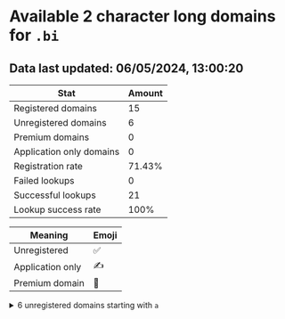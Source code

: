 # Available 2 character long domains for `.bi`

## Data last updated: 06/05/2024, 13:00:20

|Stat|Amount|
|--|--|
|Registered domains|15|
|Unregistered domains|6|
|Premium domains|0|
|Application only domains|0|
|Registration rate|71.43%|
|Failed lookups|0|
|Successful lookups|21|
|Lookup success rate|100%|


|Meaning|Emoji|
|--|--|
|Unregistered|:white_check_mark:|
|Application only|:writing_hand:|
|Premium domain|:gem:|

<details>
<summary>6 unregistered domains starting with <bold><code>a</code></bold></summary>

|Type|Domain|
|--|--|
|:white_check_mark:|`ab.bi`|
|:white_check_mark:|`ak.bi`|
|:white_check_mark:|`al.bi`|
|:white_check_mark:|`ar.bi`|
|:white_check_mark:|`as.bi`|
|:white_check_mark:|`au.bi`|
</details>